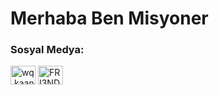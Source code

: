 # Merhaba Ben Misyoner

<h3 align="left">Sosyal Medya:</h3>
<p align="left">
<a href="https://www.instagram.com/wq.kaan_yagiz/" target="blank"><img align="center" src="https://cdn.jsdelivr.net/npm/simple-icons@3.0.1/icons/instagram.svg" alt="wq.kaan_yagiz" height="30" width="40" /></a>
<a href="https://t.me/FRI3NDS_ISTIYOR_SEX" target="blank"><img align="center" src="https://cdn.jsdelivr.net/npm/simple-icons@3.0.1/icons/telegram.svg" alt="FRI3NDS_ISTIYOR_SEX" height="30" width="40" /></a>

 
